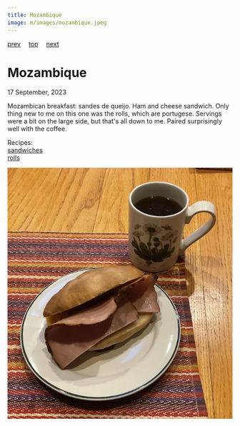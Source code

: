```yaml
---
title: Mozambique
image: m/images/mozambique.jpeg
---
```

[prev](morocco.md)&emsp;
[top](../index.md)&emsp;
[next](myanmar.md)
# Mozambique
17 September, 2023

Mozambican breakfast: sandes de queijo. Ham and cheese sandwich. Only
thing new to me on this one was the rolls, which are
portugese. Servings were a bit on the large side, but that's all down
to me.  Paired surprisingly well with the coffee.

Recipes:<br>
[sandwiches](http://www.foodbycountry.com/Kazakhstan-to-South-Africa/Mozambique.html)<br>
[rolls](https://www.easyportugueserecipes.com/portuguese-rolls-papo-secos/)

![breakfast](images/mozambique.jpeg)
